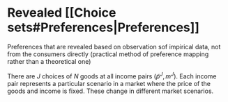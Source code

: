 # Revealed [[Choice sets#Preferences|Preferences]]
Preferences that are revealed based on observation sof impirical data, not from the consumers directly (practical method of preference mapping rather than a theoretical one)

There are $J$ choices of $N$ goods at all income pairs ($\tilde{p}^J,m^J$). Each income pair represents a particular scenario in a market where the price of the goods and income is fixed. These change in different market scenarios. 